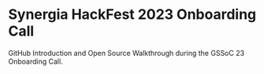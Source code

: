 # Synergia HackFest 2023 Onboarding Call

GitHub Introduction and Open Source Walkthrough during the GSSoC 23 Onboarding Call.
